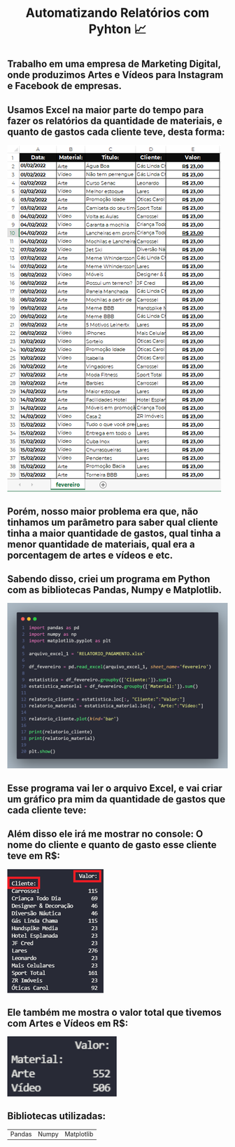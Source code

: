 <h1 align='center'>Automatizando Relatórios com Pyhton 📈<h1>

## Trabalho em uma empresa de Marketing Digital, onde produzimos Artes e Vídeos para Instagram e Facebook de empresas.
## Usamos Excel na maior parte do tempo para fazer os relatórios da quantidade de materiais, e quanto de gastos cada cliente teve, desta forma:
  
<img src="assets/tabela_print.png">
  
## Porém, nosso maior problema era que, não tinhamos um parâmetro para saber qual cliente tinha a maior quantidade de gastos, qual tinha a menor quantidade de materiais, qual era a porcentagem de artes e vídeos e etc.
## Sabendo disso, criei um programa em Python com as bibliotecas Pandas, Numpy e Matplotlib.
  <img src="assets/code_print.png">
  
## Esse programa vai ler o arquivo Excel, e vai criar um gráfico pra mim da quantidade de gastos que cada cliente teve:
  
## Além disso ele irá me mostrar no console: O nome do cliente e quanto de gasto esse cliente teve em R$:
 <img src= "assets/console_print.png">
  
## Ele também me mostra o valor total que tivemos com Artes e Vídeos em R$:
   <img src= "assets/console_print2.png" width="250px">
  
<h2>Bibliotecas utilizadas:</h3>

<table>
<tr>
<td>Pandas</td>
<td>Numpy</td>
<td>Matplotlib</td>
</tr>
